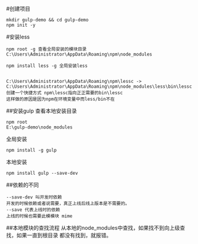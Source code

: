 #创建项目
```
mkdir gulp-demo && cd gulp-demo
npm init -y
```
#安装less
```
npm root -g 查看全局安装的模块目录
C:\Users\Administrator\AppData\Roaming\npm\node_modules

npm install less -g 全局安装less


C:\Users\Administrator\AppData\Roaming\npm\lessc -> C:\Users\Administrator\AppData\Roaming\npm\node_modules\less\bin\lessc
创建一个快捷方式 npm\lessc指向正正需要的bin\lessc
这样做的原因是因为npm在环境变量中而less/bin不在
```

##安装gulp
查看本地安装目录
```
npm root
E:\gulp-demo\node_modules
```
全局安装
```
npm install -g gulp
```
本地安装
```
npm install gulp --save-dev

```

##依赖的不同
```
--save-dev 叫开发时依赖
开发的时候依赖或者说需要，真正上线后线上版本是不需要的。
--save 代表上线时的依赖
上线的时候也需要此模模块 mime
```

##本地模块的查找流程
从本地的node_modules中查找，如果找不到向上级查找，如果一直到根目录 都没有找到，就报错。
